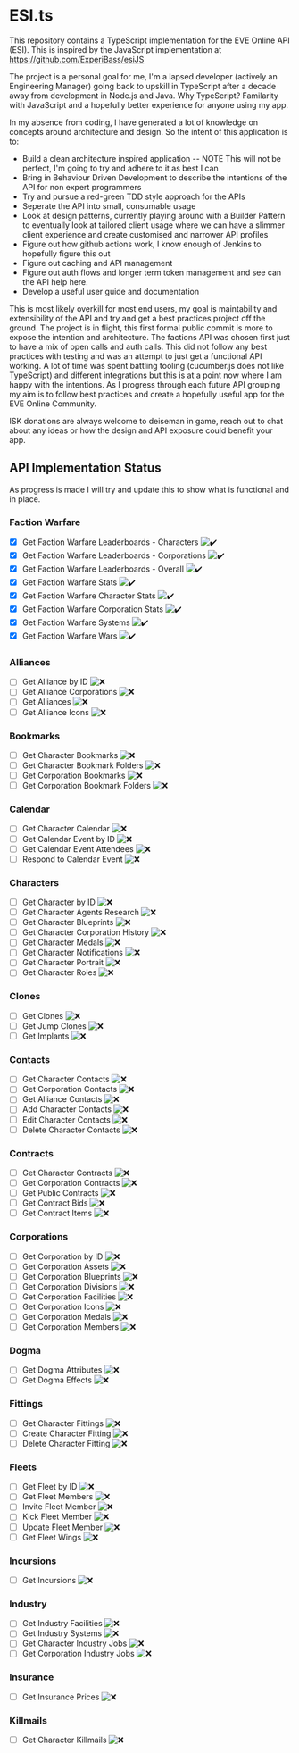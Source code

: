 # ESI.ts

This repository contains a TypeScript implementation for the EVE Online API (ESI). This is inspired by the JavaScript implementation at https://github.com/ExperiBass/esiJS

The project is a personal goal for me, I'm a lapsed developer (actively an Engineering Manager) going back to upskill in TypeScript after a decade away from development in Node.js and Java. Why TypeScript? Familarity with JavaScript and a hopefully better experience for anyone using my app.

In my absence from coding, I have generated a lot of knowledge on concepts around architecture and design. So the intent of this application is to:

- Build a clean architecture inspired application -- NOTE This will not be perfect, I'm going to try and adhere to it as best I can
- Bring in Behaviour Driven Development to describe the intentions of the API for non expert programmers
- Try and pursue a red-green TDD style approach for the APIs
- Seperate the API into small, consumable usage
- Look at design patterns, currently playing around with a Builder Pattern to eventually look at tailored client usage where we can have a slimmer client experience and create customised and narrower API profiles
- Figure out how github actions work, I know enough of Jenkins to hopefully figure this out
- Figure out caching and API management
- Figure out auth flows and longer term token management and see can the API help here.
- Develop a useful user guide and documentation

This is most likely overkill for most end users, my goal is maintability and extensibility of the API and try and get a best practices project off the ground. The project is in flight, this first formal public commit is more to expose the intention and architecture. The factions API was chosen first just to have a mix of open calls and auth calls. This did not follow any best practices with testing and was an attempt to just get a functional API working. A lot of time was spent battling tooling (cucumber.js does not like TypeScript) and different integrations but this is at a point now where I am happy with the intentions. As I progress through each future API grouping my aim is to follow best practices and create a hopefully useful app for the EVE Online Community.

ISK donations are always welcome to deiseman in game, reach out to chat about any ideas or how the design and API exposure could benefit your app.



## API Implementation Status

As progress is made I will try and update this to show what is functional and in place.

### Faction Warfare
- [x] Get Faction Warfare Leaderboards - Characters ![✔️](https://img.shields.io/badge/Status-Implemented-brightgreen)
- [x] Get Faction Warfare Leaderboards - Corporations ![✔️](https://img.shields.io/badge/Status-Implemented-brightgreen)
- [x] Get Faction Warfare Leaderboards - Overall ![✔️](https://img.shields.io/badge/Status-Implemented-brightgreen)
- [x] Get Faction Warfare Stats ![✔️](https://img.shields.io/badge/Status-Implemented-brightgreen)
- [x] Get Faction Warfare Character Stats ![✔️](https://img.shields.io/badge/Status-Implemented-brightgreen)
- [x] Get Faction Warfare Corporation Stats ![✔️](https://img.shields.io/badge/Status-Implemented-brightgreen)
- [x] Get Faction Warfare Systems ![✔️](https://img.shields.io/badge/Status-Implemented-brightgreen)
- [x] Get Faction Warfare Wars ![✔️](https://img.shields.io/badge/Status-Implemented-brightgreen)

### Alliances
- [ ] Get Alliance by ID ![❌](https://img.shields.io/badge/Status-Not_Implemented-red)
- [ ] Get Alliance Corporations ![❌](https://img.shields.io/badge/Status-Not_Implemented-red)
- [ ] Get Alliances ![❌](https://img.shields.io/badge/Status-Not_Implemented-red)
- [ ] Get Alliance Icons ![❌](https://img.shields.io/badge/Status-Not_Implemented-red)

### Bookmarks
- [ ] Get Character Bookmarks ![❌](https://img.shields.io/badge/Status-Not_Implemented-red)
- [ ] Get Character Bookmark Folders ![❌](https://img.shields.io/badge/Status-Not_Implemented-red)
- [ ] Get Corporation Bookmarks ![❌](https://img.shields.io/badge/Status-Not_Implemented-red)
- [ ] Get Corporation Bookmark Folders ![❌](https://img.shields.io/badge/Status-Not_Implemented-red)

### Calendar
- [ ] Get Character Calendar ![❌](https://img.shields.io/badge/Status-Not_Implemented-red)
- [ ] Get Calendar Event by ID ![❌](https://img.shields.io/badge/Status-Not_Implemented-red)
- [ ] Get Calendar Event Attendees ![❌](https://img.shields.io/badge/Status-Not_Implemented-red)
- [ ] Respond to Calendar Event ![❌](https://img.shields.io/badge/Status-Not_Implemented-red)

### Characters
- [ ] Get Character by ID ![❌](https://img.shields.io/badge/Status-Not_Implemented-red)
- [ ] Get Character Agents Research ![❌](https://img.shields.io/badge/Status-Not_Implemented-red)
- [ ] Get Character Blueprints ![❌](https://img.shields.io/badge/Status-Not_Implemented-red)
- [ ] Get Character Corporation History ![❌](https://img.shields.io/badge/Status-Not_Implemented-red)
- [ ] Get Character Medals ![❌](https://img.shields.io/badge/Status-Not_Implemented-red)
- [ ] Get Character Notifications ![❌](https://img.shields.io/badge/Status-Not_Implemented-red)
- [ ] Get Character Portrait ![❌](https://img.shields.io/badge/Status-Not_Implemented-red)
- [ ] Get Character Roles ![❌](https://img.shields.io/badge/Status-Not_Implemented-red)

### Clones
- [ ] Get Clones ![❌](https://img.shields.io/badge/Status-Not_Implemented-red)
- [ ] Get Jump Clones ![❌](https://img.shields.io/badge/Status-Not_Implemented-red)
- [ ] Get Implants ![❌](https://img.shields.io/badge/Status-Not_Implemented-red)

### Contacts
- [ ] Get Character Contacts ![❌](https://img.shields.io/badge/Status-Not_Implemented-red)
- [ ] Get Corporation Contacts ![❌](https://img.shields.io/badge/Status-Not_Implemented-red)
- [ ] Get Alliance Contacts ![❌](https://img.shields.io/badge/Status-Not_Implemented-red)
- [ ] Add Character Contacts ![❌](https://img.shields.io/badge/Status-Not_Implemented-red)
- [ ] Edit Character Contacts ![❌](https://img.shields.io/badge/Status-Not_Implemented-red)
- [ ] Delete Character Contacts ![❌](https://img.shields.io/badge/Status-Not_Implemented-red)

### Contracts
- [ ] Get Character Contracts ![❌](https://img.shields.io/badge/Status-Not_Implemented-red)
- [ ] Get Corporation Contracts ![❌](https://img.shields.io/badge/Status-Not_Implemented-red)
- [ ] Get Public Contracts ![❌](https://img.shields.io/badge/Status-Not_Implemented-red)
- [ ] Get Contract Bids ![❌](https://img.shields.io/badge/Status-Not_Implemented-red)
- [ ] Get Contract Items ![❌](https://img.shields.io/badge/Status-Not_Implemented-red)

### Corporations
- [ ] Get Corporation by ID ![❌](https://img.shields.io/badge/Status-Not_Implemented-red)
- [ ] Get Corporation Assets ![❌](https://img.shields.io/badge/Status-Not_Implemented-red)
- [ ] Get Corporation Blueprints ![❌](https://img.shields.io/badge/Status-Not_Implemented-red)
- [ ] Get Corporation Divisions ![❌](https://img.shields.io/badge/Status-Not_Implemented-red)
- [ ] Get Corporation Facilities ![❌](https://img.shields.io/badge/Status-Not_Implemented-red)
- [ ] Get Corporation Icons ![❌](https://img.shields.io/badge/Status-Not_Implemented-red)
- [ ] Get Corporation Medals ![❌](https://img.shields.io/badge/Status-Not_Implemented-red)
- [ ] Get Corporation Members ![❌](https://img.shields.io/badge/Status-Not_Implemented-red)

### Dogma
- [ ] Get Dogma Attributes ![❌](https://img.shields.io/badge/Status-Not_Implemented-red)
- [ ] Get Dogma Effects ![❌](https://img.shields.io/badge/Status-Not_Implemented-red)

### Fittings
- [ ] Get Character Fittings ![❌](https://img.shields.io/badge/Status-Not_Implemented-red)
- [ ] Create Character Fitting ![❌](https://img.shields.io/badge/Status-Not_Implemented-red)
- [ ] Delete Character Fitting ![❌](https://img.shields.io/badge/Status-Not_Implemented-red)

### Fleets
- [ ] Get Fleet by ID ![❌](https://img.shields.io/badge/Status-Not_Implemented-red)
- [ ] Get Fleet Members ![❌](https://img.shields.io/badge/Status-Not_Implemented-red)
- [ ] Invite Fleet Member ![❌](https://img.shields.io/badge/Status-Not_Implemented-red)
- [ ] Kick Fleet Member ![❌](https://img.shields.io/badge/Status-Not_Implemented-red)
- [ ] Update Fleet Member ![❌](https://img.shields.io/badge/Status-Not_Implemented-red)
- [ ] Get Fleet Wings ![❌](https://img.shields.io/badge/Status-Not_Implemented-red)

### Incursions
- [ ] Get Incursions ![❌](https://img.shields.io/badge/Status-Not_Implemented-red)

### Industry
- [ ] Get Industry Facilities ![❌](https://img.shields.io/badge/Status-Not_Implemented-red)
- [ ] Get Industry Systems ![❌](https://img.shields.io/badge/Status-Not_Implemented-red)
- [ ] Get Character Industry Jobs ![❌](https://img.shields.io/badge/Status-Not_Implemented-red)
- [ ] Get Corporation Industry Jobs ![❌](https://img.shields.io/badge/Status-Not_Implemented-red)

### Insurance
- [ ] Get Insurance Prices ![❌](https://img.shields.io/badge/Status-Not_Implemented-red)

### Killmails
- [ ] Get Character Killmails ![❌](https://img.shields.io/badge/Status-Not_Implemented-red)
